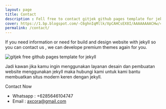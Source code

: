 ```yaml
---
layout: page
title: Contact
description : Fell free to contact gitjek github pages template for jekyll.
cover: https://1.bp.blogspot.com/-C6ghnIqMllk/XpCAHCsEX8I/AAAAAAAACHw/4guqMBVsiN4V9f6Tb9kYf7JAFMiYuUlyQCLcBGAsYHQ/s1600/pembuatan%2Bwebsite%2Bjekyll.png
permalink: /contact/
---
```


If you need information or need for build and design website with jekyll so you can contact us , we can develope premium themes again for you.

![gitjek free github pages template for jekyll](https://1.bp.blogspot.com/-C6ghnIqMllk/XpCAHCsEX8I/AAAAAAAACHw/4guqMBVsiN4V9f6Tb9kYf7JAFMiYuUlyQCLcBGAsYHQ/s1600/pembuatan%2Bwebsite%2Bjekyll.png)

Jadi kawan jika kamu ingin menggunakan layanan desain dan pembuatan website menggunakan jekyll maka hubungi kami untuk kami bantu membuatkan situs modern keren dengan jekyll.

Contact Now
+ Whatsapp : +6285646104747
+ Email : axcora@gmail.com